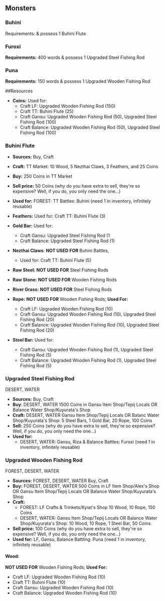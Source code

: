 ## Monsters

### Buhini

Requirements:  & possess 1 Buhini Flute

### Furoxi

**Requirements:** 400 words & possess 1 Upgraded Steel Fishing Rod

### Puna

**Requirements:** 150 words & possess 1 Upgraded Wooden Fishing Rod

##Resources

- **Coins:** Used for: 
  - Craft LF: Upgraded Wooden Fishing Rod (150)
  - Craft TT: Buhini Flute (25)
  - Craft Gansu: Upgraded Wooden Fishing Rod (50), Upgraded Steel Fishing Rod (100)
  - Craft Balance: Upgraded Wooden Fishing Rod (50), Upgraded Steel Fishing Rod (100)

### Buhini Flute

- **Sources:** Buy, Craft
- **Craft:** TT Market: 10 Wood, 5 Nezthai Claws, 3 Feathers, and 25 Coins
- **Buy:** 250 Coins in TT Market
- **Sell price:** 50 Coins (why do you have extra to sell, they're so expensive? Well, if you do, you only need the one...)
- **Used for:** FOREST: TT Battles: Buhini (need 1 in inventory, infinitely reusable)



- **Feathers:** Used for: Craft TT: Buhini Flute (3)
- **Gold Bar:** Used for: 
  - Craft Gansu: Upgraded Steel Fishing Rod (1
  - Craft Balance: Upgraded Steel Fishing Rod (1)
- **Nezthai Claws**: **NOT USED FOR** Buhini Battles,
  - Used for: Craft TT: Buhini Flute (5)
- **Raw Steel:** **NOT USED FOR** Steel Fishing Rods
- **Raw Stone:** **NOT USED FOR** Wooden Fishing Rods
- **River Grass:** **NOT USED FOR** Steel Fishing Rods
- **Rope:** **NOT USED FOR** Wooden Fishing Rods; **Used For:** 
  - Craft LF: Upgraded Wooden Fishing Rod (10)
  - Craft Gansu: Upgraded Wooden Fishing Rod (10), Upgraded Steel Fishing Rod (20)
  - Craft Balance: Upgraded Wooden Fishing Rod (10), Upgraded Steel Fishing Rod (20)
- **Steel Bar:** Used for:
  - Craft Gansu: Upgraded Wooden Fishing Rod (1), Upgraded Steel Fishing Rod (5)
  - Craft Balance: Upgraded Wooden Fishing Rod (1), Upgraded Steel Fishing Rod (5)

### Upgraded Steel Fishing Rod

DESERT, WATER

- **Sources:** Buy, Craft
- **Buy**: DESERT, WATER 1500 Coins in Gansu Item Shop/Tepij Locals OR Balance Water Shop/Kuyurata's Shop
- **Craft:** DESERT, WATER Gansu Item Shop/Tepij Locals OR Balanc Water Shop/Kuyurata's Shop: 5 Steel Bars, 1 Gold Bar, 20 Rope, 100 Coins
- **Sell:** 250 Coins (why do you have extra to sell, they're so expensive? Well, if you do, you only need the one...)
- **Used for:**
  - DESERT, WATER: Gansu, Riza & Balance Battles: Furoxi (need 1 in inventory, infinitely reusable)

### Upgraded Wooden Fishing Rod

FOREST, DESERT, WATER

- **Sources:** FOREST, DESERT, WATER Buy, Craft
- **Buy:** FOREST, DESERT, WATER 500 Coins in LF Item Shop/Alex's Shop OR Gansu Item Shop/Tepij Locals OR Balance Water Shop/Kuyurata's Shop
- **Craft:** 
  - FOREST: LF Crafts & Trinkets/Kyiat's Shop 10 Wood, 10 Rope, 150 Coins
  - DESERT, WATER: Gansu Item Shop/Tepij Locals OR Balance Water Shop/Kuyurata's Shop: 10 Wood, 10 Rope, 1 Steel Bar, 50 Coins
- **Sell price:** 100 Coins (why do you have extra to sell, they're so expensive? Well, if you do, you only need the one...)
- **Used for:** LF, Gansu, Balance Battling: Puna (need 1 in inventory, infinitely reusable)



#### **Wood:** 

**NOT USED FOR** Wooden Fishing Rods; **Used For:** 

- Craft LF: Upgraded Wooden Fishing Rod (10)
- Craft TT: Buhini Flute (10)
- Craft Gansu: Upgraded Wooden Fishing Rod (10)
- Craft Balance: Upgraded Wooden Fishing Rod (10)

